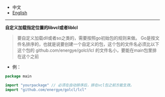 * 中文   
* [English](README.en-US.md)   

----

**自定义加载指定位置的libvcl或者liblcl**

> 要自定义加载dll或者so之类的，需要按照go初始包的规则来做。
> Go是按文件名排序的，也就是说要创建一个自定义的包，这个包的文件名必须比以下这个包的
> github.com/energye/golcl/lcl 的文件名小，要能在main包里排在这个之前

* 例：
```go
package main

import "yourpackage" // 必须在自动排序后，排在vcl包之前方能生效。
import "github.com/energye/golcl/lcl"

```
